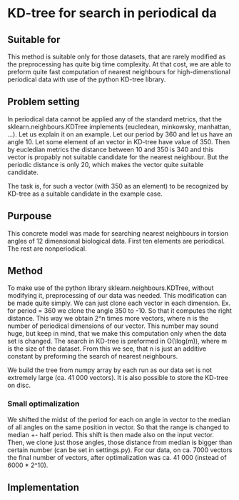 # KD-tree for search in periodical da

## Suitable for
This method is suitable only for those datasets, that are rarely modified as the preprocessing has quite big time complexity. At that cost, we are able to preform quite fast computation of nearest neighbours for high-dimenstional periodical data with use of the python KD-tree library. 

## Problem setting
In periodical data cannot be applied any of the standard metrics, that the sklearn.neighbours.KDTree implements (eucledean, minkowsky, manhattan, ...). 
Let us explain it on an example. Let our period by 360 and let us have an angle 10. Let some element of an vector in KD-tree have value of 350. Then by eucledian metrics the distance between 10 and 350 is 340 and this vector is propably not suitable candidate for the nearest neighbour. But the periodic distance is only 20, which makes the vector quite suitable candidate. 

The task is, for such a vector (with 350 as an element) to be recognized by KD-tree as a suitable candidate in the example case. 

## Purpouse
This concrete model was made for searching nearest neighbours in torsion angles of 12 dimensional biological data. First ten elements are periodical. The rest are nonperiodical. 

## Method
To make use of the python library sklearn.neighbours.KDTree, without modifying it, preprocessing of our data was needed. This modification can be made quite simply. We can just clone each vector in each dimension. Ex. for period = 360 we clone the angle 350 to -10. So that it computes the right distance. 
This way we obtain 2^n times more vectors, where n is the number of periodical dimensions of our vector. This number may sound huge, but keep in mind, that we make this computation only when the data set is changed. The search in KD-tree is preformed in O(\log(m)), where m is the size of the dataset. From this we see, that n is just an additive constant by preforming the search of nearest neighbours.

We build the tree from numpy array by each run as our data set is not extremely large (ca. 41 000 vectors). It is also possible to store the KD-tree on disc. 

### Small optimalization
  We shifted the midst of the period for each on angle in vector to the median of all angles on the same position in vector. So that the range is changed to median +- half period. This shift is then made also on the input vector. Then, we clone just those angles, those distance from median is bigger than certain number (can be set in settings.py). For our data, on ca. 7000 vectors the final number of vectors, after optimalization was ca. 41 000 (instead of 6000 * 2^10).
  
## Implementation


